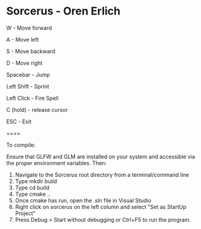 
Sorcerus - Oren Erlich
=====

W - Move forward

A - Move left

S - Move backward

D - Move right

Spacebar - Jump

Left Shift - Sprint

Left Click - Fire Spell

C (hold) - release cursor

ESC - Exit

====

To compile:

Ensure that GLFW and GLM are installed on your system and accessible via the proper environment variables. Then:

1. Navigate to the Sorcerus root directory from a terminal/command line
2. Type mkdir build
3. Type cd build
4. Type cmake ..
5. Once cmake has run, open the .sln file in Visual Studio
6. Right click on sorcerus on the left column and select "Set as StartUp Project"
7. Press Debug > Start without debugging or Ctrl+F5 to run the program.
